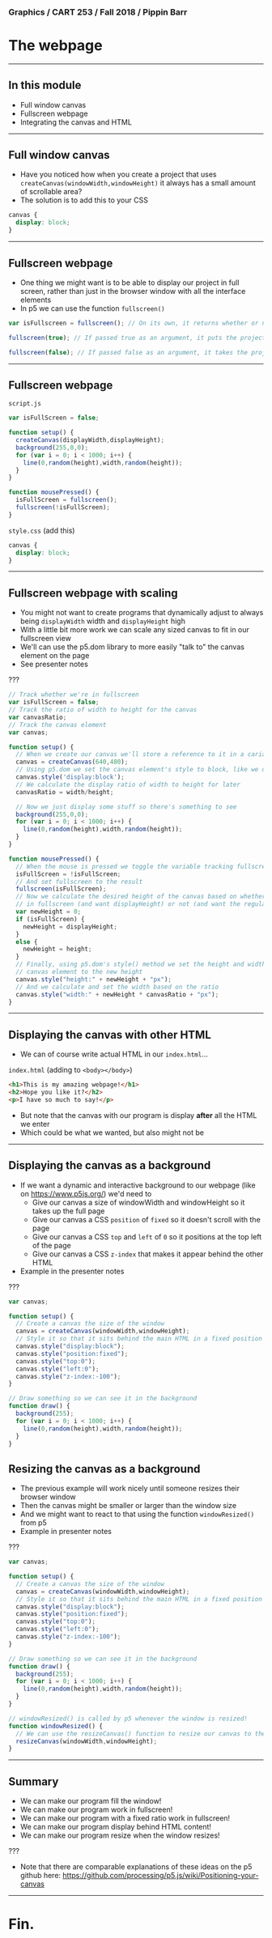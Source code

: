 ### Graphics / CART 253 / Fall 2018 / Pippin Barr

# The webpage

---

## In this module

- Full window canvas
- Fullscreen webpage
- Integrating the canvas and HTML

---

## Full window canvas

- Have you noticed how when you create a project that uses `createCanvas(windowWidth,windowHeight)` it always has a small amount of scrollable area?
- The solution is to add this to your CSS

```css
canvas {
  display: block;
}
```

---

## Fullscreen webpage

- One thing we might want is to be able to display our project in full screen, rather than just in the browser window with all the interface elements
- In p5 we can use the function `fullscreen()`

```javascript
var isFullscreen = fullscreen(); // On its own, it returns whether or not the project is fullscreen

fullscreen(true); // If passed true as an argument, it puts the project into fullscreen

fullscreen(false); // If passed false as an argument, it takes the project out of fullscreen
```

---

## Fullscreen webpage

`script.js`
```javascript
var isFullScreen = false;

function setup() {
  createCanvas(displayWidth,displayHeight);
  background(255,0,0);
  for (var i = 0; i < 1000; i++) {
    line(0,random(height),width,random(height));
  }
}

function mousePressed() {
  isFullScreen = fullscreen();
  fullscreen(!isFullScreen);
}
```

`style.css` (add this)
```css
canvas {
  display: block;
}
```

---

## Fullscreen webpage with scaling

- You might not want to create programs that dynamically adjust to always being `displayWidth` width and `displayHeight` high
- With a little bit more work we can scale any sized canvas to fit in our fullscreen view
- We'll can use the p5.dom library to more easily "talk to" the canvas element on the page
- See presenter notes

???

```javascript
// Track whether we're in fullscreen
var isFullScreen = false;
// Track the ratio of width to height for the canvas
var canvasRatio;
// Track the canvas element
var canvas;

function setup() {
  // When we create our canvas we'll store a reference to it in a cariable
  canvas = createCanvas(640,480);
  // Using p5.dom we set the canvas element's style to block, like we did in CSS earlier
  canvas.style('display:block');
  // We calculate the display ratio of width to height for later
  canvasRatio = width/height;

  // Now we just display some stuff so there's something to see
  background(255,0,0);
  for (var i = 0; i < 1000; i++) {
    line(0,random(height),width,random(height));
  }
}

function mousePressed() {
  // When the mouse is pressed we toggle the variable tracking fullscreen
  isFullScreen = !isFullScreen;
  // And set fullscreen to the result
  fullscreen(isFullScreen);
  // Now we calculate the desired height of the canvas based on whether we're
  // in fullscreen (and want displayHeight) or not (and want the regular height)
  var newHeight = 0;
  if (isFullScreen) {
    newHeight = displayHeight;
  }
  else {
    newHeight = height;
  }
  // Finally, using p5.dom's style() method we set the height and width of the
  // canvas element to the new height
  canvas.style("height:" + newHeight + "px");
  // And we calculate and set the width based on the ratio
  canvas.style("width:" + newHeight * canvasRatio + "px");
}
```

---

## Displaying the canvas with other HTML

- We can of course write actual HTML in our `index.html`...

`index.html` (adding to `<body></body>`)
```html
<h1>This is my amazing webpage!</h1>
<h2>Hope you like it?</h2>
<p>I have so much to say!</p>
```

- But note that the canvas with our program is display __after__ all the HTML we enter
- Which could be what we wanted, but also might not be

---

## Displaying the canvas as a background

- If we want a dynamic and interactive background to our webpage (like on https://www.p5js.org/) we'd need to
  - Give our canvas a size of windowWidth and windowHeight so it takes up the full page
  - Give our canvas a CSS `position` of `fixed` so it doesn't scroll with the page
  - Give our canvas a CSS `top` and `left` of `0` so it positions at the top left of the page
  - Give our canvas a CSS `z-index` that makes it appear behind the other HTML
- Example in the presenter notes

???

```javascript
var canvas;

function setup() {
  // Create a canvas the size of the window
  canvas = createCanvas(windowWidth,windowHeight);
  // Style it so that it sits behind the main HTML in a fixed position that ignores scrolling
  canvas.style("display:block");
  canvas.style("position:fixed");
  canvas.style("top:0");
  canvas.style("left:0");
  canvas.style("z-index:-100");
}

// Draw something so we can see it in the background
function draw() {
  background(255);
  for (var i = 0; i < 1000; i++) {
    line(0,random(height),width,random(height));
  }
}
```

## Resizing the canvas as a background

- The previous example will work nicely until someone resizes their browser window
- Then the canvas might be smaller or larger than the window size
- And we might want to react to that using the function `windowResized()` from p5
- Example in presenter notes

???

```javascript
var canvas;

function setup() {
  // Create a canvas the size of the window
  canvas = createCanvas(windowWidth,windowHeight);
  // Style it so that it sits behind the main HTML in a fixed position that ignores scrolling
  canvas.style("display:block");
  canvas.style("position:fixed");
  canvas.style("top:0");
  canvas.style("left:0");
  canvas.style("z-index:-100");
}

// Draw something so we can see it in the background
function draw() {
  background(255);
  for (var i = 0; i < 1000; i++) {
    line(0,random(height),width,random(height));
  }
}

// windowResized() is called by p5 whenever the window is resized!
function windowResized() {
  // We can use the resizeCanvas() function to resize our canvas to the new window dimensions
  resizeCanvas(windowWidth,windowHeight);
}
```

---

## Summary

- We can make our program fill the window!
- We can make our program work in fullscreen!
- We can make our program with a fixed ratio work in fullscreen!
- We can make our program display behind HTML content!
- We can make our program resize when the window resizes!

???

- Note that there are comparable explanations of these ideas on the p5 github here: https://github.com/processing/p5.js/wiki/Positioning-your-canvas

---

# Fin.
